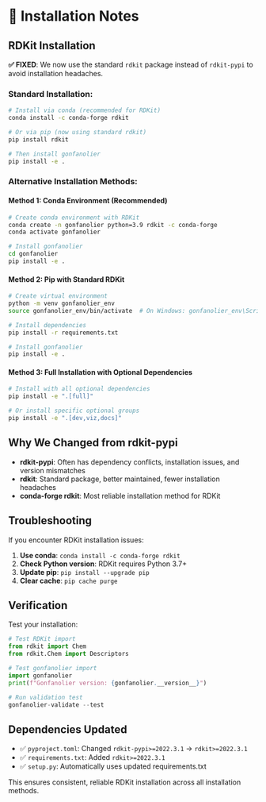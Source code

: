 # 🔧 Installation Notes

## RDKit Installation

**✅ FIXED**: We now use the standard `rdkit` package instead of `rdkit-pypi` to avoid installation headaches.

### Standard Installation:
```bash
# Install via conda (recommended for RDKit)
conda install -c conda-forge rdkit

# Or via pip (now using standard rdkit)
pip install rdkit

# Then install gonfanolier
pip install -e .
```

### Alternative Installation Methods:

#### Method 1: Conda Environment (Recommended)
```bash
# Create conda environment with RDKit
conda create -n gonfanolier python=3.9 rdkit -c conda-forge
conda activate gonfanolier

# Install gonfanolier
cd gonfanolier
pip install -e .
```

#### Method 2: Pip with Standard RDKit
```bash
# Create virtual environment
python -m venv gonfanolier_env
source gonfanolier_env/bin/activate  # On Windows: gonfanolier_env\Scripts\activate

# Install dependencies
pip install -r requirements.txt

# Install gonfanolier
pip install -e .
```

#### Method 3: Full Installation with Optional Dependencies
```bash
# Install with all optional dependencies
pip install -e ".[full]"

# Or install specific optional groups
pip install -e ".[dev,viz,docs]"
```

## Why We Changed from rdkit-pypi

- **rdkit-pypi**: Often has dependency conflicts, installation issues, and version mismatches
- **rdkit**: Standard package, better maintained, fewer installation headaches
- **conda-forge rdkit**: Most reliable installation method for RDKit

## Troubleshooting

If you encounter RDKit installation issues:

1. **Use conda**: `conda install -c conda-forge rdkit`
2. **Check Python version**: RDKit requires Python 3.7+
3. **Update pip**: `pip install --upgrade pip`
4. **Clear cache**: `pip cache purge`

## Verification

Test your installation:
```python
# Test RDKit import
from rdkit import Chem
from rdkit.Chem import Descriptors

# Test gonfanolier import
import gonfanolier
print(f"Gonfanolier version: {gonfanolier.__version__}")

# Run validation test
gonfanolier-validate --test
```

## Dependencies Updated

- ✅ `pyproject.toml`: Changed `rdkit-pypi>=2022.3.1` → `rdkit>=2022.3.1`
- ✅ `requirements.txt`: Added `rdkit>=2022.3.1`
- ✅ `setup.py`: Automatically uses updated requirements.txt

This ensures consistent, reliable RDKit installation across all installation methods.
